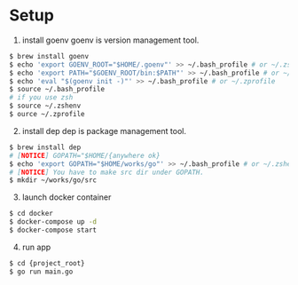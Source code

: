 # Setup
1. install goenv
goenv is version management tool.
```bash
$ brew install goenv
$ echo 'export GOENV_ROOT="$HOME/.goenv"' >> ~/.bash_profile # or ~/.zshenv
$ echo 'export PATH="$GOENV_ROOT/bin:$PATH"' >> ~/.bash_profile # or ~/.zshenv
$ echo 'eval "$(goenv init -)"' >> ~/.bash_profile # or ~/.zprofile
$ source ~/.bash_profile
# if you use zsh
$ source ~/.zshenv
$ ource ~/.zprofile
```
2. install dep
dep is package management tool.
```bash
$ brew install dep
# [NOTICE] GOPATH="$HOME/{anywhere ok}
$ echo 'export GOPATH="$HOME/works/go"' >> ~/.bash_profile # or ~/.zshenv
# [NOTICE] You have to make src dir under GOPATH.
$ mkdir ~/works/go/src
```
3. launch docker container
```bash
$ cd docker
$ docker-compose up -d
$ docker-compose start
```
4. run app
```bash
$ cd {project_root}
$ go run main.go
```
